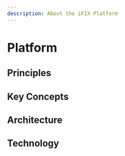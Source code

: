 ```yaml
---
description: About the iFIX Platform
---
```


# Platform

## Principles <a id="divoc-presentations"></a>

## Key Concepts <a id="divoc-presentations"></a>

## Architecture <a id="divoc-presentations"></a>

## Technology <a id="divoc-presentations"></a>

